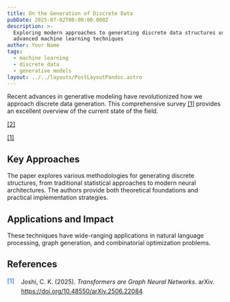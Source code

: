 ```yaml
---
title: On the Generation of Discrete Data
pubDate: 2025-07-02T00:00:00.000Z
description: >-
  Exploring modern approaches to generating discrete data structures using
  advanced machine learning techniques
author: Your Name
tags:
  - machine learning
  - discrete data
  - generative models
layout: ../../layouts/PostLayoutPandoc.astro
---
```

Recent advances in generative modeling have revolutionized how we
approach discrete data generation. This comprehensive survey [[1]](#ref-joshiTransformersAreGraph2025) provides an excellent overview of the current state of the
field.

[[2]](#ref-austinStructuredDenoisingDiffusion2021)

[[1]](#ref-joshiTransformersAreGraph2025)

<h2 id="key-approaches">Key Approaches</h2>
The paper explores various methodologies for generating discrete
structures, from traditional statistical approaches to modern neural
architectures. The authors provide both theoretical foundations and
practical implementation strategies.


<h2 id="applications-and-impact">Applications and Impact</h2>
These techniques have wide-ranging applications in natural language
processing, graph generation, and combinatorial optimization
problems.




## References

<div class="references-list">
<div class="reference-item" id="ref-joshiTransformersAreGraph2025" style="display: table; margin-bottom: 1.5rem;">
<div style="display: table-cell; color: #3b82f6; font-weight: 600; padding-right: 1rem; vertical-align: top; width: auto;">[1]</div>
<div style="display: table-cell; vertical-align: top; line-height: 1.6;">Joshi, C. K. (2025). <em>Transformers are Graph Neural Networks</em>. arXiv. <a href="https://doi.org/10.48550/arXiv.2506.22084" target="_blank" rel="noopener noreferrer">https://doi.org/10.48550/arXiv.2506.22084</a></div>
</div>
</div>
